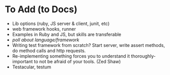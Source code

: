 # To Add (to Docs)

* Lib options (ruby, JS server & client, junit, etc)
* web framework hooks, runner
* Examples in Ruby and JS, but skills are transferable
* *poll about language/framework*
* Writing test framework from scratch? Start server, write assert methods, do method calls and http requests. 
* Re-implementing something forces you to understand it thoroughly- important to not be afraid of your tools. (Zed Shaw)
* Testacular, testum
